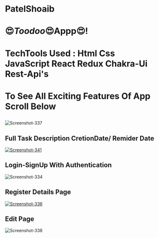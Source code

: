 # PatelShoaib
# 😍_Toodoo_😍Appp😍!
<h1>TechTools Used : Html Css JavaScript React Redux Chakra-Ui Rest-Api's </h1>
<h1>To See  All  Exciting Features  Of App Scroll Below  </h1>
<h2></h2>
<img src="https://i.ibb.co/2k0w1dT/Screenshot-337.png" alt="Screenshot-337" border="0"></a>
<h2 >Full Task  Description CretionDate/ Remider Date  </h2><a href="">
 <img src="https://i.ibb.co/hXLXx3k/Screenshot-341.png" alt="Screenshot-341" border="0">
</a><a target='_blank' href='#'></a><br />
<h2>Login-SignUp With Authentication</h2>
<a hLogin ref="https"><img src="https://i.ibb.co/XVTg1J2/Screenshot-334.png" alt="Screenshot-334" border="0"></a>
<h2>Register Details Page </h2>
<a href="#">
<img src="https://i.ibb.co/0nVXxwb/Screenshot-336.png" alt="Screenshot-336" border="0">
</a>
<h2>Edit Page</h2>
  <img src="https://i.ibb.co/2nVLXQC/Screenshot-338.png" alt="Screenshot-338" border="0">
 
